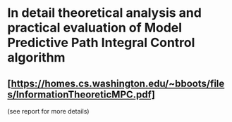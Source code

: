 # In detail theoretical analysis and practical evaluation of Model Predictive Path Integral Control algorithm 
## [https://homes.cs.washington.edu/~bboots/files/InformationTheoreticMPC.pdf]

(see report for more details)
